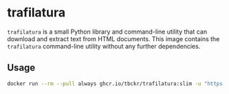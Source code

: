 # trafilatura

`trafilatura` is a small Python library and command-line utility that can download and extract text from HTML documents.
This image contains the `trafilatura` command-line utility without any further dependencies.

## Usage

```bash
docker run --rm --pull always ghcr.io/tbckr/trafilatura:slim -u "https://www.example.com"
```
